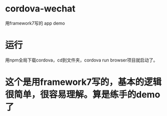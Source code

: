# cordova-wechat
用framework7写的 app demo

# 运行
用npm全局下载cordova，cd到文件夹，cordova run browser项目就启动了。

# 这个是用framework7写的，基本的逻辑很简单，很容易理解。算是练手的demo了
